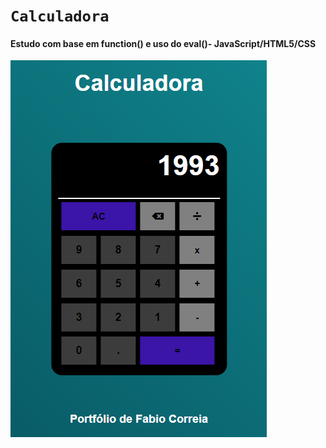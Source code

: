# ``Calculadora ``

#### Estudo com base em function() e uso do eval()- JavaScript/HTML5/CSS

![](./assets/img/Calculadora.png)